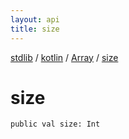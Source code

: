 ```yaml
---
layout: api
title: size
---
```

[stdlib](../../index.md) / [kotlin](../index.md) / [Array](index.md) / [size](size.md)

# size

```
public val size: Int
```
